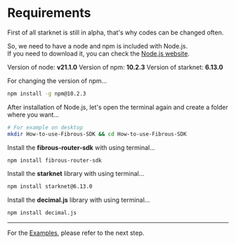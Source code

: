 # Requirements

First of all starknet is still in alpha, that's why codes can be changed often.

So, we need to have a node and npm is included with Node.js.<br>
If you need to download it, you can check the [Node.js website](https://nodejs.org/en/download/current).

Version of node: **v21.1.0**
Version of npm: **10.2.3**
Version of starknet: **6.13.0**

For changing the version of npm...
```bash
npm install -g npm@10.2.3
```

After installation of Node.js, let's open the terminal again and create a folder where you want...
```bash
# For example on desktop
mkdir How-to-use-Fibrous-SDK && cd How-to-use-Fibrous-SDK
```

Install the **fibrous-router-sdk** with using terminal...
```bash
npm install fibrous-router-sdk
```

Install the **starknet** library with using terminal...
```bash
npm install starknet@6.13.0
```

Install the **decimal.js** library with using terminal...
```bash
npm install decimal.js
```

---

For the [Examples](/chapters/Examples.md), please refer to the next step.